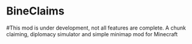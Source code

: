 # BineClaims
#This mod is under development, not all features are complete.
A chunk claiming, diplomacy simulator and simple minimap mod for Minecraft
